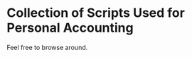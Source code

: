 Collection of Scripts Used for Personal Accounting
==================================================

Feel free to browse around.

